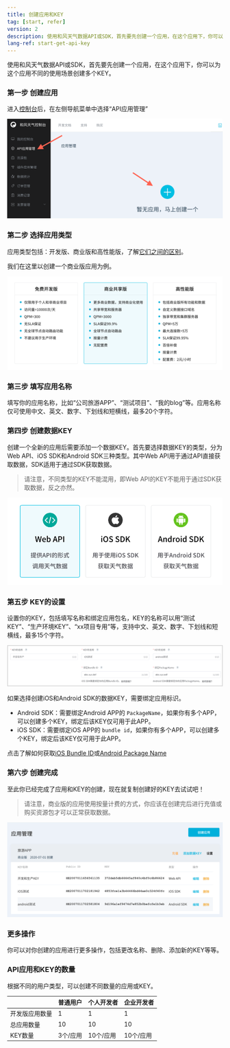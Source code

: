 ```yaml
---
title: 创建应用和KEY
tag: [start, refer]
version: 2
description: 使用和风天气数据API或SDK，首先要先创建一个应用，在这个应用下，你可以为这个应用不同的使用场景创建多个KEY。
lang-ref: start-get-api-key
---
```


使用和风天气数据API或SDK，首先要先创建一个应用，在这个应用下，你可以为这个应用不同的使用场景创建多个KEY。

### 第一步 创建应用

进入[控制台](https://console.qweather.com/)后，在左侧导航菜单中选择“API应用管理”

![创建应用](/assets/images/get-key-1.png)

### 第二步 选择应用类型

应用类型包括：开发版、商业版和高性能版，了解[它们之间的区别](/docs/faq/general#biz-vs-free)。

我们在这里以创建一个商业版应用为例。

![选择应用类型](/assets/images/get-key-2.png)

### 第三步 填写应用名称

填写你的应用名称，比如“公司旅游APP”、“测试项目”、“我的blog”等。应用名称仅可使用中文、英文、数字、下划线和短横线，最多20个字符。

### 第四步 创建数据KEY

创建一个全新的应用后需要添加一个数据KEY。首先要选择数据KEY的类型，分为Web API、iOS SDK和Android SDK三种类型。其中Web API用于通过API直接获取数据，SDK适用于通过SDK获取数据。

> 请注意，不同类型的KEY不能混用，即Web API的KEY不能用于通过SDK获取数据，反之亦然。

![选择KEY的类型](/assets/images/get-key-4.png)

### 第五步 KEY的设置

设置你的KEY，包括填写名称和绑定应用包名，KEY的名称可以用“测试KEY”、“生产环境KEY”、“xx项目专用”等，支持中文、英文、数字、下划线和短横线，最多15个字符。

![选择KEY的类型](/assets/images/get-key-5.png)

如果选择创建iOS和Android SDK的数据KEY，需要绑定应用标识。

* Android SDK：需要绑定Android APP的 `PackageName`，如果你有多个APP，可以创建多个KEY，绑定后该KEY仅可用于此APP。
* iOS SDK：需要绑定iOS APP的 `bundle id`，如果你有多个APP，可以创建多个KEY，绑定后该KEY仅可用于此APP。

点击了解如何获取[iOS Bundle ID](/docs/faq/technical#ios-bundle-identifier)或[Android Package Name](/docs/faq/technical#android-package-name)

### 第六步 创建完成

至此你已经完成了应用和KEY的创建，现在就复制创建好的KEY去试试吧！

> 请注意，商业版的应用使用按量计费的方式，你应该在创建完后进行充值或购买资源包才可以正常获取数据。

![创建完成](/assets/images/get-key-6.png)

### 更多操作

你可以对你创建的应用进行更多操作，包括更改名称、删除、添加新的KEY等等。

### API应用和KEY的数量

根据不同的用户类型，可以创建不同数量的应用或KEY。

|&nbsp;|普通用户|个人开发者|企业开发者|
|---|---|---|---|
|开发版应用数量|1|1|1|
|总应用数量|10|10|10|
|KEY数量|3个/应用|10个/应用|10个/应用|